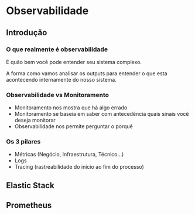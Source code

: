 # Observabilidade

## Introdução

### O que realmente é observabilidade

É quão bem você pode entender seu sistema complexo. 

A forma como vamos analisar os outputs para entender o que esta acontecendo internamente do nosso sistema.

### Observabilidade vs Monitoramento

- Monitoramento nos mostra que há algo errado
- Monitoramento se baseia em saber com antecedência quais sinais você deseja monitorar
- Observabilidade nos permite perguntar o porquê

### Os 3 pilares

- Métricas (Negócio, Infraestrutura, Técnico...)
- Logs
- Tracing (rastreabilidade do início ao fim do processo)

## Elastic Stack

## Prometheus